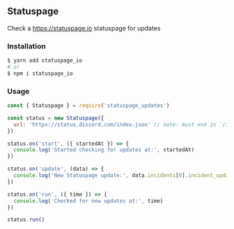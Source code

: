 ## Statuspage
Check a https://statuspage.io statuspage for updates

### Installation
```bash
$ yarn add statuspage_io
# or
$ npm i statuspage_io
```

### Usage
```js
const { Statuspage } = require('statuspage_updates')

const status = new Statuspage({
  url: 'https://status.discord.com/index.json' // note: must end in `/index.json`
})

status.on('start', ({ startedAt }) => {
  console.log('Started checking for updates at:', startedAt)
})

status.on('update', (data) => {
  console.log('New Statuspage update:', data.incidents[0].incident_updates[0].body)
})

status.on('run', ({ time }) => {
  console.log('Checked for new updates at:', time)
})

status.run()
```
